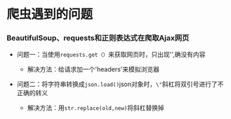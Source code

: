 # 爬虫遇到的问题

### BeautifulSoup、requests和正则表达式在爬取Ajax网页
 - 问题一：当使用`requests.get（）`来获取网页时，只出现'<html><titlte></titlte><body></body></html>',确没有内容  
 	- 解决方法：给请求加一个'headers'来模拟浏览器
 
 - 问题二：将字符串转换成`json.load()`json对象时，` \" `斜杠将双引号进行了不正确的转义
 	- 解决方法：用`str.replace(old,new)`将斜杠替换掉
